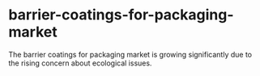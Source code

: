 # barrier-coatings-for-packaging-market
The barrier coatings for packaging market is growing significantly due to the rising concern about ecological issues.

